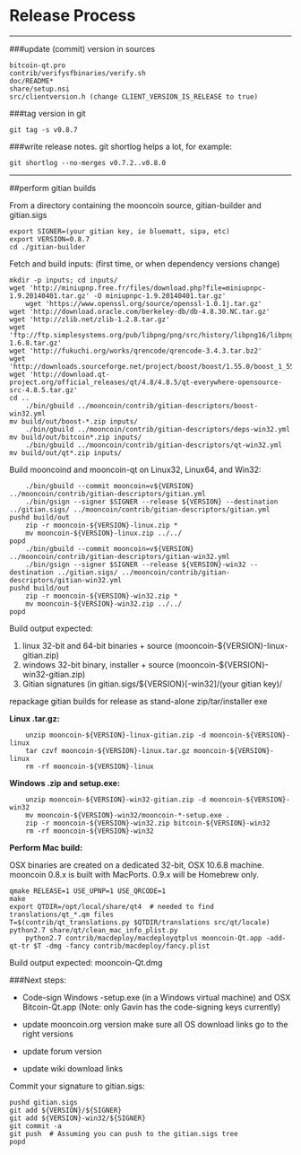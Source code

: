 Release Process
====================

* * *

###update (commit) version in sources


	bitcoin-qt.pro
	contrib/verifysfbinaries/verify.sh
	doc/README*
	share/setup.nsi
	src/clientversion.h (change CLIENT_VERSION_IS_RELEASE to true)

###tag version in git

	git tag -s v0.8.7

###write release notes. git shortlog helps a lot, for example:

	git shortlog --no-merges v0.7.2..v0.8.0

* * *

##perform gitian builds

 From a directory containing the mooncoin source, gitian-builder and gitian.sigs
  
	export SIGNER=(your gitian key, ie bluematt, sipa, etc)
	export VERSION=0.8.7
	cd ./gitian-builder

 Fetch and build inputs: (first time, or when dependency versions change)

	mkdir -p inputs; cd inputs/
	wget 'http://miniupnp.free.fr/files/download.php?file=miniupnpc-1.9.20140401.tar.gz' -O miniupnpc-1.9.20140401.tar.gz'
        wget 'https://www.openssl.org/source/openssl-1.0.1j.tar.gz'
	wget 'http://download.oracle.com/berkeley-db/db-4.8.30.NC.tar.gz'
	wget 'http://zlib.net/zlib-1.2.8.tar.gz'
	wget 'ftp://ftp.simplesystems.org/pub/libpng/png/src/history/libpng16/libpng-1.6.8.tar.gz'
	wget 'http://fukuchi.org/works/qrencode/qrencode-3.4.3.tar.bz2'
	wget 'http://downloads.sourceforge.net/project/boost/boost/1.55.0/boost_1_55_0.tar.bz2'
	wget 'http://download.qt-project.org/official_releases/qt/4.8/4.8.5/qt-everywhere-opensource-src-4.8.5.tar.gz'
	cd ..
        ./bin/gbuild ../mooncoin/contrib/gitian-descriptors/boost-win32.yml
	mv build/out/boost-*.zip inputs/
        ./bin/gbuild ../mooncoin/contrib/gitian-descriptors/deps-win32.yml
	mv build/out/bitcoin*.zip inputs/
        ./bin/gbuild ../mooncoin/contrib/gitian-descriptors/qt-win32.yml
	mv build/out/qt*.zip inputs/

 Build mooncoind and mooncoin-qt on Linux32, Linux64, and Win32:
  
        ./bin/gbuild --commit mooncoin=v${VERSION} ../mooncoin/contrib/gitian-descriptors/gitian.yml
        ./bin/gsign --signer $SIGNER --release ${VERSION} --destination ../gitian.sigs/ ../mooncoin/contrib/gitian-descriptors/gitian.yml
	pushd build/out
        zip -r mooncoin-${VERSION}-linux.zip *
        mv mooncoin-${VERSION}-linux.zip ../../
	popd
        ./bin/gbuild --commit mooncoin=v${VERSION} ../mooncoin/contrib/gitian-descriptors/gitian-win32.yml
        ./bin/gsign --signer $SIGNER --release ${VERSION}-win32 --destination ../gitian.sigs/ ../mooncoin/contrib/gitian-descriptors/gitian-win32.yml
	pushd build/out
        zip -r mooncoin-${VERSION}-win32.zip *
        mv mooncoin-${VERSION}-win32.zip ../../
	popd

  Build output expected:

  1. linux 32-bit and 64-bit binaries + source (mooncoin-${VERSION}-linux-gitian.zip)
  2. windows 32-bit binary, installer + source (mooncoin-${VERSION}-win32-gitian.zip)
  3. Gitian signatures (in gitian.sigs/${VERSION}[-win32]/(your gitian key)/

repackage gitian builds for release as stand-alone zip/tar/installer exe

**Linux .tar.gz:**

        unzip mooncoin-${VERSION}-linux-gitian.zip -d mooncoin-${VERSION}-linux
        tar czvf mooncoin-${VERSION}-linux.tar.gz mooncoin-${VERSION}-linux
        rm -rf mooncoin-${VERSION}-linux

**Windows .zip and setup.exe:**

        unzip mooncoin-${VERSION}-win32-gitian.zip -d mooncoin-${VERSION}-win32
        mv mooncoin-${VERSION}-win32/mooncoin-*-setup.exe .
        zip -r mooncoin-${VERSION}-win32.zip bitcoin-${VERSION}-win32
        rm -rf mooncoin-${VERSION}-win32

**Perform Mac build:**

  OSX binaries are created on a dedicated 32-bit, OSX 10.6.8 machine.
  mooncoin 0.8.x is built with MacPorts.  0.9.x will be Homebrew only.

	qmake RELEASE=1 USE_UPNP=1 USE_QRCODE=1
	make
	export QTDIR=/opt/local/share/qt4  # needed to find translations/qt_*.qm files
	T=$(contrib/qt_translations.py $QTDIR/translations src/qt/locale)
	python2.7 share/qt/clean_mac_info_plist.py
        python2.7 contrib/macdeploy/macdeployqtplus mooncoin-Qt.app -add-qt-tr $T -dmg -fancy contrib/macdeploy/fancy.plist

 Build output expected: mooncoin-Qt.dmg

###Next steps:

* Code-sign Windows -setup.exe (in a Windows virtual machine) and
  OSX Bitcoin-Qt.app (Note: only Gavin has the code-signing keys currently)

* update mooncoin.org version
  make sure all OS download links go to the right versions

* update forum version

* update wiki download links

Commit your signature to gitian.sigs:

	pushd gitian.sigs
	git add ${VERSION}/${SIGNER}
	git add ${VERSION}-win32/${SIGNER}
	git commit -a
	git push  # Assuming you can push to the gitian.sigs tree
	popd

